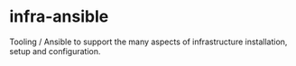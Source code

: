 # infra-ansible
Tooling / Ansible to support the many aspects of infrastructure installation, setup and configuration. 
